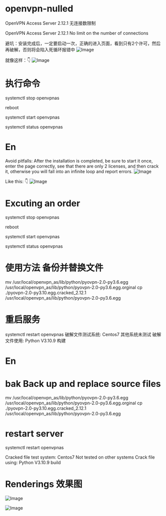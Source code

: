 # openvpn-nulled
OpenVPN Access Server 2.12.1 无连接数限制

OpenVPN Access Server 2.12.1 No limit on the number of connections

避坑：安装完成后，一定要启动一次，正确的进入页面，看到只有2个许可，然后再破解，否则将会陷入死循环报错中
![Image](https://github.com/linke131/openvpn-nulled/blob/main/20230712_1123440.png)

就像这样：👇
![Image](https://github.com/linke131/openvpn-nulled/blob/main/IMG_20231004_211010.png)

# 执行命令


systemctl stop openvpnas


reboot


systemctl start openvpnas


systemctl status openvpnas

# En
Avoid pitfalls: After the installation is completed, be sure to start it once, enter the page correctly, see that there are only 2 licenses, and then crack it, otherwise you will fall into an infinite loop and report errors.
![Image](https://github.com/linke131/openvpn-nulled/blob/main/20230712_1123440.png)

Like this: 👇
![Image](https://github.com/linke131/openvpn-nulled/blob/main/IMG_20231004_211010.png)

# Excuting an order


systemctl stop openvpnas


reboot


systemctl start openvpnas


systemctl status openvpnas



# 使用方法 备份并替换文件
mv /usr/local/openvpn_as/lib/python/pyovpn-2.0-py3.6.egg /usr/local/openvpn_as/lib/python/pyovpn-2.0-py3.6.egg.orginal
cp ./pyovpn-2.0-py3.10.egg.cracked_2.12.1 /usr/local/openvpn_as/lib/python/pyovpn-2.0-py3.6.egg

# 重启服务
systemctl restart openvpnas
破解文件测试系统: Centos7
其他系统未测试
破解文件使用: Python V3.10.9 构建

# En
# bak Back up and replace source files
mv /usr/local/openvpn_as/lib/python/pyovpn-2.0-py3.6.egg /usr/local/openvpn_as/lib/python/pyovpn-2.0-py3.6.egg.orginal
cp ./pyovpn-2.0-py3.10.egg.cracked_2.12.1 /usr/local/openvpn_as/lib/python/pyovpn-2.0-py3.6.egg

# restart server
systemctl restart openvpnas

Cracked file test system: Centos7
Not tested on other systems
Crack file using: Python V3.10.9 build

# Renderings 效果图
![Image](https://github.com/linke131/openvpn-nulled/blob/main/IMG_20231004_203410.jpg)

![Image](https://github.com/linke131/openvpn-nulled/blob/main/IMG_20231004_204417.jpg)
